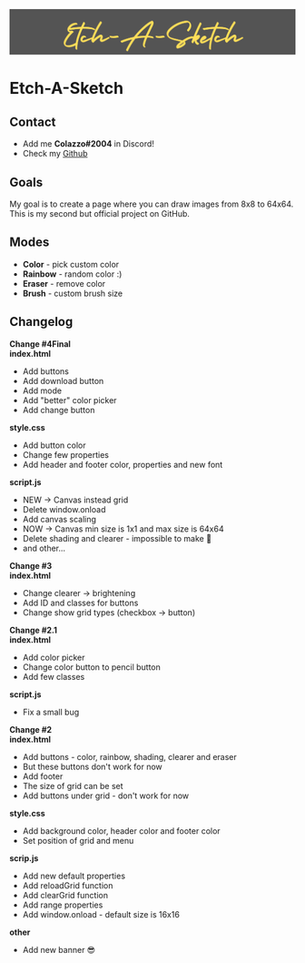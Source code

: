 ![Etch-A-Sketch made by Kacper](docs/Etch-A-Sketch.png)

# Etch-A-Sketch

## Contact

* Add me **Colazzo#2004** in Discord!
* Check my [Github](https://github.com/K4cper4)

## Goals

My goal is to create a page where you can draw images from 8x8 to 64x64. This is my second but official project on GitHub.

## Modes

* **Color** - pick custom color
* **Rainbow** - random color :)
* **Eraser** - remove color
* **Brush** - custom brush size

## Changelog

**Change #4Final** </br>
**index.html**
* Add buttons
* Add download button
* Add mode
* Add "better" color picker
* Add change button

**style.css**
* Add button color
* Change few properties
* Add header and footer color, properties and new font

**script.js**
* NEW -> Canvas instead grid
* Delete window.onload
* Add canvas scaling
* NOW -> Canvas min size is 1x1 and max size is 64x64
* Delete shading and clearer - impossible to make :face_with_head_bandage:
* and other...

**Change #3** </br>
**index.html**
* Change clearer -> brightening
* Add ID and classes for buttons
* Change show grid types (checkbox -> button)

**Change #2.1** </br>
**index.html**
* Add color picker
* Change color button to pencil button
* Add few classes

**script.js**
* Fix a small bug


**Change #2** </br>
**index.html**
* Add buttons - color, rainbow, shading, clearer and eraser
* But these buttons don't work for now
* Add footer
* The size of grid can be set
* Add buttons under grid - don't work for now

**style.css**
* Add background color, header color and footer color
* Set position of grid and menu

**scrip.js**
* Add new default properties
* Add reloadGrid function
* Add clearGrid function
* Add range properties
* Add window.onload - default size is 16x16

**other**
* Add new banner :sunglasses: